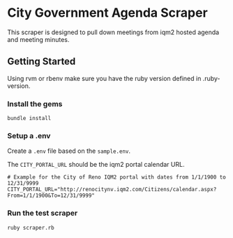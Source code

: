 # City Government Agenda Scraper

This scraper is designed to pull down meetings from iqm2 hosted agenda and meeting minutes.

## Getting Started
Using rvm or rbenv make sure you have the ruby version defined in .ruby-version.

### Install the gems
```
bundle install
```

### Setup a .env

Create a `.env` file based on the `sample.env`.

The `CITY_PORTAL_URL` should be the iqm2 portal calendar URL.

```
# Example for the City of Reno IQM2 portal with dates from 1/1/1900 to 12/31/9999
CITY_PORTAL_URL="http://renocitynv.iqm2.com/Citizens/calendar.aspx?From=1/1/1900&To=12/31/9999"
```

### Run the test scraper

```
ruby scraper.rb
```